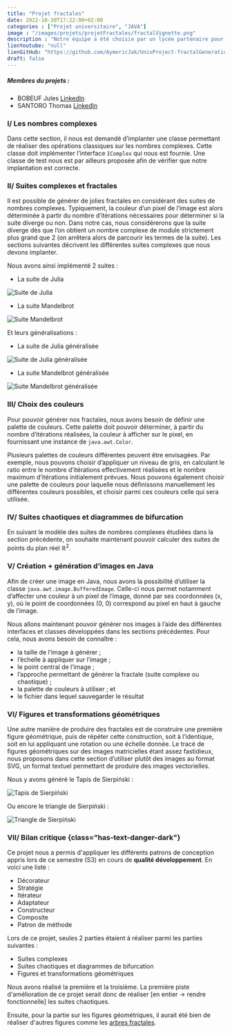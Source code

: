 ```yaml
---
title: "Projet fractales"
date: 2022-10-30T17:22:00+02:00
categories : ["Projet universitaire", "JAVA"]
image : "/images/projets/projetFractales/fractalVignette.png"
description : "Notre équipe a été choisie par un lycée partenaire pour développer une bibliothèque logicielle visant à faire découvrir des propriétés mathématiques à ses élèves de manière ludique. Plus précisément, cette bibliothèque doit pouvoir générer des images représentant différentes fractales."
lienYoutube: "null"
lienGitHub: "https://github.com/AymericJak/UnivProject-fractalGenerationApp"
draft: false
---
```


##### Membres du projets :
- BOBEUF Jules [LinkedIn](https://www.linkedin.com/in/bobeuf-jules/)
- SANTORO Thomas [LinkedIn](https://www.linkedin.com/in/thomas-santoro/)

### I/ Les nombres complexes

Dans cette section, il nous est demandé d’implanter une classe permettant de réaliser des opérations classiques sur les nombres complexes. Cette classe doit implémenter l’interface `IComplex` qui nous est fournie. Une classe de test nous est par ailleurs proposée afin de vérifier que notre implantation est correcte.

### II/ Suites complexes et fractales

Il est possible de générer de jolies fractales en considérant des suites de nombres complexes. Typiquement, la couleur d’un pixel de l’image est alors déterminée à partir du nombre d’itérations nécessaires pour déterminer si la suite diverge ou non. Dans notre cas, nous considérerons que la suite diverge dès que l’on obtient un nombre complexe de module strictement plus grand que 2 (on arrêtera alors de parcourir les termes de la suite). Les sections suivantes décrivent les différentes suites complexes que nous devons implanter. 

Nous avons ainsi implémenté 2 suites :

- La suite de Julia

![Suite de Julia](/images/projets/projetFractales/julia.jpg)

- La suite Mandelbrot

![Suite Mandelbrot](/images/projets/projetFractales/mandelbrot.jpg)


Et leurs généralisations :

- La suite de Julia généralisée

![Suite de Julia généralisée](/images/projets/projetFractales/juliaGeneralisee.jpg)

- La suite Mandelbrot généralisée

![Suite Mandelbrot généralisée](/images/projets/projetFractales/mandelbrotGeneralisee.jpg)

### III/ Choix des couleurs

Pour pouvoir générer nos fractales, nous avons besoin de définir une palette de couleurs. Cette palette doit pouvoir déterminer, à partir du nombre d’itérations réalisées, la couleur à afficher sur le pixel, en fournissant une instance de `java.awt.Color`.

Plusieurs palettes de couleurs différentes peuvent être envisagées. Par exemple, nous pouvons choisir d’appliquer un niveau de gris, en calculant le ratio entre le nombre d’itérations effectivement réalisées et le nombre maximum d’itérations initialement prévues. Nous pouvons également choisir une palette de couleurs pour laquelle nous définissons manuellement les différentes couleurs possibles, et choisir parmi ces couleurs celle qui sera utilisée.

### IV/ Suites chaotiques et diagrammes de bifurcation

En suivant le modèle des suites de nombres complexes étudiées dans la section précédente, on souhaite maintenant pouvoir calculer des suites de points du plan réel ℝ<sup>2</sup>.

### V/ Création + génération d’images en Java

Afin de créer une image en Java, nous avons la possibilité d’utiliser la classe `java.awt.image.BufferedImage`. Celle-ci nous permet notamment d’affecter une couleur à un pixel de l’image, donné par ses coordonnées (x, y), où le point de coordonnées (0, 0) correspond au pixel en haut à gauche de l’image.

Nous allons maintenant pouvoir générer nos images à l’aide des différentes interfaces et classes développées dans les sections précédentes. Pour cela, nous avons besoin de connaître :
- la taille de l’image à générer ;
- l’échelle à appliquer sur l’image ;
- le point central de l’image ;
- l’approche permettant de générer la fractale (suite complexe ou chaotique) ;
- la palette de couleurs à utiliser ; et
- le fichier dans lequel sauvegarder le résultat

### VI/ Figures et transformations géométriques

Une autre manière de produire des fractales est de construire une première figure géométrique, puis de répéter cette construction, soit à l’identique, soit en lui appliquant une rotation ou une échelle donnée. Le tracé de figures géométriques sur des images matricielles étant assez fastidieux, nous proposons dans cette section d’utiliser plutôt des images au format SVG, un format textuel permettant de produire des images vectorielles.

Nous y avons généré le Tapis de Sierpiński :

![Tapis de Sierpiński](/images/projets/projetFractales/tapisDeSierpinski.jpg)

Ou encore le triangle de Sierpiński :

![Triangle de Sierpiński](/images/projets/projetFractales/triangleDeSierpinski.jpg)

### VII/ Bilan critique {class="has-text-danger-dark"}

Ce projet nous a permis d'appliquer les différents patrons de conception appris lors de ce semestre (S3) en cours de __qualité développement__.
En voici une liste :
- Décorateur
- Stratégie
- Itérateur
- Adaptateur
- Constructeur
- Composite
- Patron de méthode

Lors de ce projet, seules 2 parties étaient à réaliser parmi les parties suivantes : 
- Suites complexes
- Suites chaotiques et diagrammes de bifurcation
- Figures et transformations géométriques

Nous avons réalisé la première et la troisième. 
La première piste d'amélioration de ce projet serait donc de réaliser [en entier -> rendre fonctionnelle] les suites chaotiques.

Ensuite, pour la partie sur les figures géométriques, il aurait été bien de réaliser d'autres figures comme les [arbres fractales](http://mariefrance.hellot.free.fr/Tree1.html).